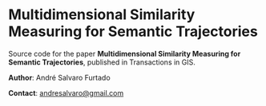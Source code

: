 # Multidimensional Similarity Measuring for Semantic Trajectories

Source code for the paper <b>Multidimensional Similarity Measuring for Semantic Trajectories</b>, published in Transactions in GIS.

<b>Author</b>: André Salvaro Furtado

<b>Contact</b>: andresalvaro@gmail.com
